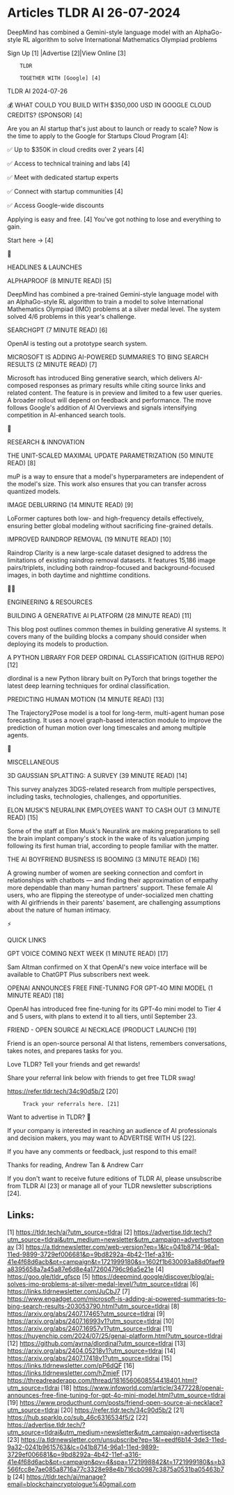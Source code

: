 # Articles TLDR AI 26-07-2024

DeepMind has combined a Gemini-style language model with an
AlphaGo-style RL algorithm to solve International Mathematics Olympiad
problems  

 Sign Up [1] |Advertise [2]|View Online [3] 

		TLDR 

		TOGETHER WITH [Google] [4]

TLDR AI 2024-07-26

 💰 WHAT COULD YOU BUILD WITH $350,000 USD IN GOOGLE CLOUD CREDITS?
(SPONSOR) [4] 

 Are you an AI startup that's just about to launch or ready to scale?
Now is the time to apply to the Google for Startups Cloud Program [4]:

✅ Up to $350K in cloud credits over 2 years [4]

✅ Access to technical training and labs [4]

✅ Meet with dedicated startup experts

✅ Connect with startup communities [4]

✅ Access Google-wide discounts

Applying is easy and free. [4] You've got nothing to lose and
everything to gain.

Start here → [4]

🚀 

HEADLINES & LAUNCHES

 ALPHAPROOF (8 MINUTE READ) [5] 

 DeepMind has combined a pre-trained Gemini-style language model with
an AlphaGo-style RL algorithm to train a model to solve International
Mathematics Olympiad (IMO) problems at a silver medal level. The
system solved 4/6 problems in this year's challenge. 

 SEARCHGPT (7 MINUTE READ) [6] 

 OpenAI is testing out a prototype search system. 

 MICROSOFT IS ADDING AI-POWERED SUMMARIES TO BING SEARCH RESULTS (2
MINUTE READ) [7] 

 Microsoft has introduced Bing generative search, which delivers
AI-composed responses as primary results while citing source links and
related content. The feature is in preview and limited to a few user
queries. A broader rollout will depend on feedback and performance.
The move follows Google's addition of AI Overviews and signals
intensifying competition in AI-enhanced search tools. 

🧠 

RESEARCH & INNOVATION

 THE UNIT-SCALED MAXIMAL UPDATE PARAMETRIZATION (50 MINUTE READ) [8] 

 muP is a way to ensure that a model's hyperparameters are independent
of the model's size. This work also ensures that you can transfer
across quantized models. 

 IMAGE DEBLURRING (14 MINUTE READ) [9] 

 LoFormer captures both low- and high-frequency details effectively,
ensuring better global modeling without sacrificing fine-grained
details. 

 IMPROVED RAINDROP REMOVAL (19 MINUTE READ) [10] 

 Raindrop Clarity is a new large-scale dataset designed to address the
limitations of existing raindrop removal datasets. It features 15,186
image pairs/triplets, including both raindrop-focused and
background-focused images, in both daytime and nighttime conditions. 

🧑‍💻 

ENGINEERING & RESOURCES

 BUILDING A GENERATIVE AI PLATFORM (28 MINUTE READ) [11] 

 This blog post outlines common themes in building generative AI
systems. It covers many of the building blocks a company should
consider when deploying its models to production. 

 A PYTHON LIBRARY FOR DEEP ORDINAL CLASSIFICATION (GITHUB REPO) [12] 

 dlordinal is a new Python library built on PyTorch that brings
together the latest deep learning techniques for ordinal
classification. 

 PREDICTING HUMAN MOTION (14 MINUTE READ) [13] 

 The Trajectory2Pose model is a tool for long-term, multi-agent human
pose forecasting. It uses a novel graph-based interaction module to
improve the prediction of human motion over long timescales and among
multiple agents. 

🎁 

MISCELLANEOUS

 3D GAUSSIAN SPLATTING: A SURVEY (39 MINUTE READ) [14] 

 This survey analyzes 3DGS-related research from multiple
perspectives, including tasks, technologies, challenges, and
opportunities. 

 ELON MUSK'S NEURALINK EMPLOYEES WANT TO CASH OUT (3 MINUTE READ) [15]


 Some of the staff at Elon Musk's Neuralink are making preparations to
sell the brain implant company's stock in the wake of its valuation
jumping following its first human trial, according to people familiar
with the matter. 

 THE AI BOYFRIEND BUSINESS IS BOOMING (3 MINUTE READ) [16] 

 A growing number of women are seeking connection and comfort in
relationships with chatbots — and finding their approximation of
empathy more dependable than many human partners' support. These
female AI users, who are flipping the stereotype of under-socialized
men chatting with AI girlfriends in their parents' basement, are
challenging assumptions about the nature of human intimacy. 

⚡ 

QUICK LINKS

 GPT VOICE COMING NEXT WEEK (1 MINUTE READ) [17] 

 Sam Altman confirmed on X that OpenAI's new voice interface will be
available to ChatGPT Plus subscribers next week. 

 OPENAI ANNOUNCES FREE FINE-TUNING FOR GPT-4O MINI MODEL (1 MINUTE
READ) [18] 

 OpenAI has introduced free fine-tuning for its GPT-4o mini model to
Tier 4 and 5 users, with plans to extend it to all tiers, until
September 23. 

 FRIEND - OPEN SOURCE AI NECKLACE (PRODUCT LAUNCH) [19] 

 Friend is an open-source personal AI that listens, remembers
conversations, takes notes, and prepares tasks for you. 

Love TLDR? Tell your friends and get rewards!

 Share your referral link below with friends to get free TLDR swag! 

 https://refer.tldr.tech/34c90d5b/2 [20] 

		 Track your referrals here. [21] 

Want to advertise in TLDR? 📰

 If your company is interested in reaching an audience of AI
professionals and decision makers, you may want to ADVERTISE WITH US
[22]. 

 If you have any comments or feedback, just respond to this email! 

Thanks for reading, 
Andrew Tan & Andrew Carr 

If you don't want to receive future editions of TLDR AI, please
unsubscribe from TLDR AI [23] or manage all of your TLDR newsletter
subscriptions [24]. 

 

Links:
------
[1] https://tldr.tech/ai?utm_source=tldrai
[2] https://advertise.tldr.tech/?utm_source=tldrai&utm_medium=newsletter&utm_campaign=advertisetopnav
[3] https://a.tldrnewsletter.com/web-version?ep=1&lc=041b8714-96a1-11ed-9899-3729ef006681&p=9bd8292a-4b42-11ef-a316-41e4f68d6acb&pt=campaign&t=1721999180&s=1602f1b630093a88d0faef9a8395658a7a45a87e6d8e4a172604796c96a5e21e
[4] https://goo.gle/tldr_gfscp
[5] https://deepmind.google/discover/blog/ai-solves-imo-problems-at-silver-medal-level/?utm_source=tldrai
[6] https://links.tldrnewsletter.com/JuCbJ7
[7] https://www.engadget.com/microsoft-is-adding-ai-powered-summaries-to-bing-search-results-203053790.html?utm_source=tldrai
[8] https://arxiv.org/abs/2407.17465?utm_source=tldrai
[9] https://arxiv.org/abs/2407.16993v1?utm_source=tldrai
[10] https://arxiv.org/abs/2407.16957v1?utm_source=tldrai
[11] https://huyenchip.com/2024/07/25/genai-platform.html?utm_source=tldrai
[12] https://github.com/ayrna/dlordinal?utm_source=tldrai
[13] https://arxiv.org/abs/2404.05218v1?utm_source=tldrai
[14] https://arxiv.org/abs/2407.17418v1?utm_source=tldrai
[15] https://links.tldrnewsletter.com/pP6dQF
[16] https://links.tldrnewsletter.com/hZmieF
[17] https://threadreaderapp.com/thread/1816560608554418401.html?utm_source=tldrai
[18] https://www.infoworld.com/article/3477228/openai-announces-free-fine-tuning-for-gpt-4o-mini-model.html?utm_source=tldrai
[19] https://www.producthunt.com/posts/friend-open-source-ai-necklace?utm_source=tldrai
[20] https://refer.tldr.tech/34c90d5b/2
[21] https://hub.sparklp.co/sub_46c6316534f5/2
[22] https://advertise.tldr.tech/?utm_source=tldrai&utm_medium=newsletter&utm_campaign=advertisecta
[23] https://a.tldrnewsletter.com/unsubscribe?ep=1&l=eedf6b14-3de3-11ed-9a32-0241b9615763&lc=041b8714-96a1-11ed-9899-3729ef006681&p=9bd8292a-4b42-11ef-a316-41e4f68d6acb&pt=campaign&pv=4&spa=1721998842&t=1721999180&s=b3566fcc8e7ae085a8716a77c3328e98e4b716cb0987c3875a0531ba05463b7b
[24] https://tldr.tech/ai/manage?email=blockchaincryptologue%40gmail.com